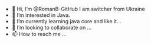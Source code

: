 - 👋 Hi, I’m @RomanB-GitHub I am switcher from Ukraine
- 👀 I’m interested in Java.
- 🌱 I’m currently learning java core and like it...
- 💞️ I’m looking to collaborate on ...
- 📫 How to reach me ...

<!---
RomanB-GitHub/RomanB-GitHub is a ✨ special ✨ repository because its `README.md` (this file) appears on your GitHub profile.
You can click the Preview link to take a look at your changes.
--->

